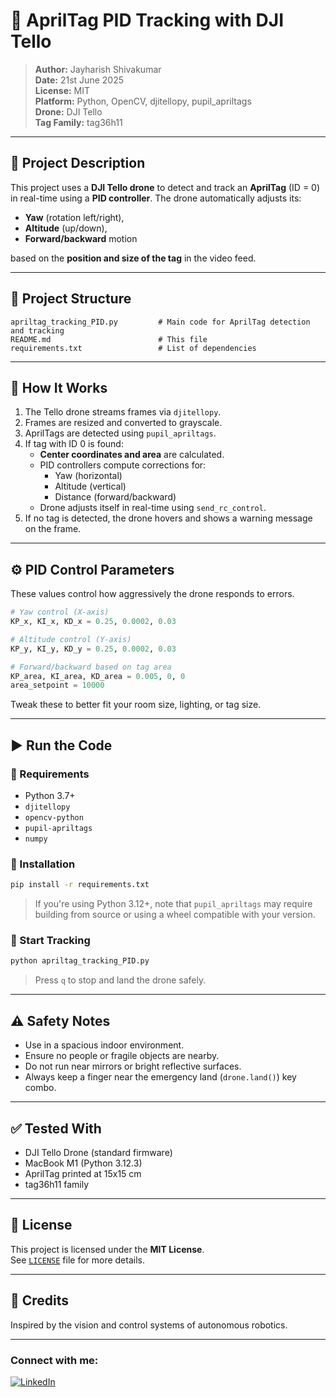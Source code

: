 # 🚁 AprilTag PID Tracking with DJI Tello

> **Author:** Jayharish Shivakumar  
> **Date:** 21st June 2025  
> **License:** MIT  
> **Platform:** Python, OpenCV, djitellopy, pupil_apriltags  
> **Drone:** DJI Tello  
> **Tag Family:** tag36h11

---

## 📌 Project Description

This project uses a **DJI Tello drone** to detect and track an **AprilTag** (ID = 0) in real-time using a **PID controller**. The drone automatically adjusts its:
- **Yaw** (rotation left/right),
- **Altitude** (up/down),
- **Forward/backward** motion

based on the **position and size of the tag** in the video feed.

---

## 📂 Project Structure

```plaintext
apriltag_tracking_PID.py         # Main code for AprilTag detection and tracking
README.md                        # This file
requirements.txt                 # List of dependencies
```

---

## 🧠 How It Works

1. The Tello drone streams frames via `djitellopy`.
2. Frames are resized and converted to grayscale.
3. AprilTags are detected using `pupil_apriltags`.
4. If tag with ID 0 is found:
   - **Center coordinates and area** are calculated.
   - PID controllers compute corrections for:
     - Yaw (horizontal)
     - Altitude (vertical)
     - Distance (forward/backward)
   - Drone adjusts itself in real-time using `send_rc_control`.
5. If no tag is detected, the drone hovers and shows a warning message on the frame.

---

## ⚙️ PID Control Parameters

These values control how aggressively the drone responds to errors.

```python
# Yaw control (X-axis)
KP_x, KI_x, KD_x = 0.25, 0.0002, 0.03

# Altitude control (Y-axis)
KP_y, KI_y, KD_y = 0.25, 0.0002, 0.03

# Forward/backward based on tag area
KP_area, KI_area, KD_area = 0.005, 0, 0
area_setpoint = 10000
```

Tweak these to better fit your room size, lighting, or tag size.

---

## ▶️ Run the Code

### 🧰 Requirements

- Python 3.7+
- `djitellopy`
- `opencv-python`
- `pupil-apriltags`
- `numpy`

### 🔧 Installation

```bash
pip install -r requirements.txt
```

> If you're using Python 3.12+, note that `pupil_apriltags` may require building from source or using a wheel compatible with your version.

### 🚀 Start Tracking

```bash
python apriltag_tracking_PID.py
```

> Press `q` to stop and land the drone safely.

---

## ⚠️ Safety Notes

- Use in a spacious indoor environment.
- Ensure no people or fragile objects are nearby.
- Do not run near mirrors or bright reflective surfaces.
- Always keep a finger near the emergency land (`drone.land()`) key combo.

---

## ✅ Tested With

- DJI Tello Drone (standard firmware)
- MacBook M1 (Python 3.12.3)
- AprilTag printed at 15x15 cm
- tag36h11 family

---

## 📜 License

This project is licensed under the **MIT License**.  
See [`LICENSE`](LICENSE) file for more details.

---

## 🙌 Credits

Inspired by the vision and control systems of autonomous robotics.

---

### Connect with me:

[![LinkedIn](https://img.shields.io/badge/LinkedIn-blue?logo=linkedin&logoColor=white&style=for-the-badge)](linkedin.com/in/jayharish-shivakumar-18591b275)

